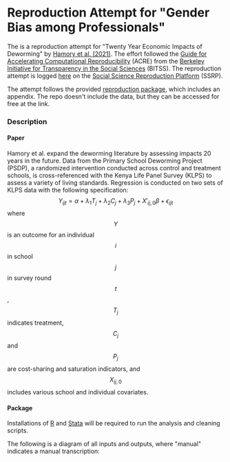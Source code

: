 # Reproduction Attempt for "Gender Bias among Professionals"

The is a reproduction attempt for "Twenty Year Economic Impacts of Deworming" by [Hamory et al. (2021)](https://www.pnas.org/content/118/14/e2023185118). The effort followed the [Guide for Accelerating Computational Reproducibility](https://bitss.github.io/ACRE/) (ACRE) from the [Berkeley Initiative for Transparency in the Social Sciences](https://www.bitss.org/) (BITSS). The reproduction attempt is logged [here](https://www.socialsciencereproduction.org/reproductions/a860b7ac-3dbc-4fdb-bd46-f92ba34062cb/index) on the [Social Science Reproduction Platform](https://www.socialsciencereproduction.org/) (SSRP). 

The attempt follows the provided [reproduction package](https://dataverse.harvard.edu/dataset.xhtml?persistentId=doi:10.7910/DVN/TTYMHI), which includes an appendix. The repo doesn't include the data, but they can be accessed for free at the link.

### Description

#### Paper

Hamory et al. expand the deworming literature by assessing impacts 20 years in the future. Data from the Primary School Deworming Project (PSDP), a randomized intervention conducted across control and treatment schools, is cross-referenced with the Kenya Life Panel Survey (KLPS) to assess a variety of living standards. Regression is conducted on two sets of KLPS data with the following specification:
$$
Y_{ijt} = \alpha + \lambda_1T_j + \lambda_2C_j + \lambda_3P_j + X'_{ij, 0} \beta + \epsilon_{ijt}
$$
where $$Y$$ is an outcome for an individual $$i$$ in school $$j$$ in survey round $$t$$, $$T_j$$ indicates treatment, $$C_j$$ and $$P_j$$ are cost-sharing and saturation indicators, and $$X_{ij, 0}$$ includes various school and individual covariates.





#### Package

Installations of [R](https://cran.r-project.org/mirrors.html) and [Stata](https://www.stata.com/install-guide/) will be required to run the analysis and cleaning scripts.

The following is a diagram of all inputs and outputs, where "manual" indicates a manual transcription:

























